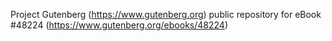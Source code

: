 Project Gutenberg (https://www.gutenberg.org) public repository for eBook #48224 (https://www.gutenberg.org/ebooks/48224)

